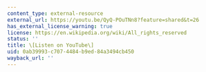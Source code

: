 ```yaml
---
content_type: external-resource
external_url: https://youtu.be/QyQ-POuTNn8?feature=shared&t=26
has_external_license_warning: true
license: https://en.wikipedia.org/wiki/All_rights_reserved
status: ''
title: \[Listen on YouTube\]
uid: 0ab39993-c707-4484-b9ed-84a3494cb450
wayback_url: ''
---
```

